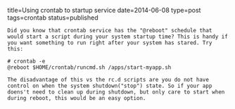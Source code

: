 title=Using crontab to startup service
date=2014-06-08
type=post
tags=crontab
status=published
~~~~~~
Did you know that crontab service has the "@reboot" schedule that would start a script during your system startup time? This is handy if you want something to run right after your system has stared. Try this:

# crontab -e
@reboot $HOME/crontab/runcmd.sh /apps/start-myapp.sh

The disadvantage of this vs the rc.d scripts are you do not have control on when the system shutdown("stop") state. So if your app doens't need to clean up during shutdown, but only care to start when during reboot, this would be an easy option.